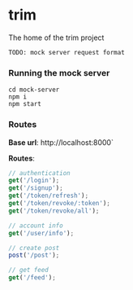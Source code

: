 # trim
The home of the trim project

`TODO: mock server request format`
### Running the mock server
```
cd mock-server
npm i
npm start
```

### Routes
__Base url__: http://localhost:8000`

__Routes__:
```javascript
// authentication
get('/login');
get('/signup');
get('/token/refresh');
get('/token/revoke/:token');
get('/token/revoke/all');

// account info
get('/user/info');

// create post
post('/post');

// get feed
get('/feed');
```
